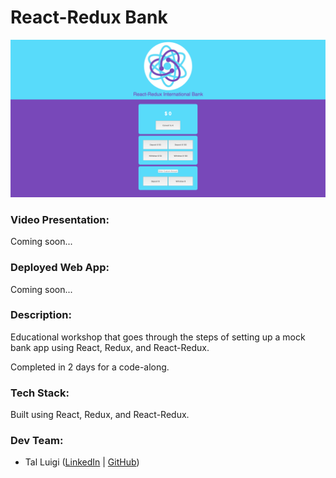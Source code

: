 # React-Redux Bank

![React-Redux Bank Screenshot](./public/screenshot.png)

### Video Presentation:

Coming soon...

### Deployed Web App:

Coming soon...

### Description:

Educational workshop that goes through the steps of setting up a mock bank app using React, Redux, and React-Redux.

Completed in 2 days for a code-along.

### Tech Stack:

Built using React, Redux, and React-Redux.

### Dev Team:

- Tal Luigi ([LinkedIn](https://www.linkedin.com/in/talluigi) | [GitHub](https://github.com/luigilegion))

